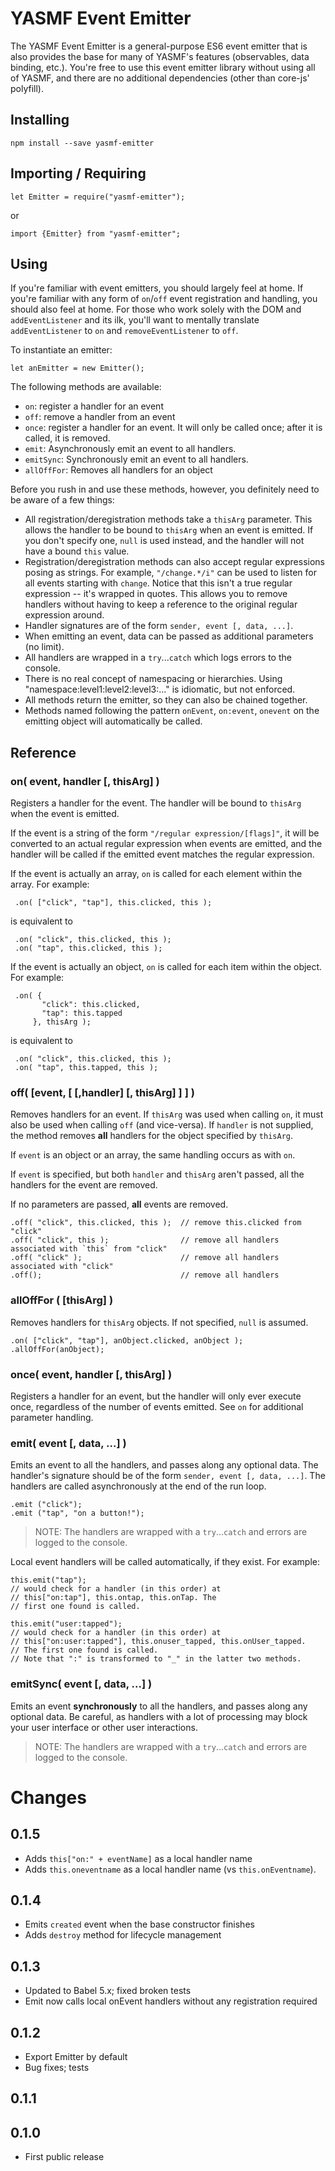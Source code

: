 # YASMF Event Emitter

The YASMF Event Emitter is a general-purpose ES6 event emitter that is also provides the base for many of YASMF's features
(observables, data binding, etc.). You're free to use this event emitter library without using all of YASMF, and there are no
additional dependencies (other than core-js' polyfill).

## Installing

    npm install --save yasmf-emitter

## Importing / Requiring

    let Emitter = require("yasmf-emitter");

or

    import {Emitter} from "yasmf-emitter";

## Using

If you're familiar with event emitters, you should largely feel at home. If you're familiar with any form of `on`/`off` event
registration and handling, you should also feel at home. For those who work solely with the DOM and `addEventListener` and its
ilk, you'll want to mentally translate `addEventListener` to `on` and `removeEventListener` to `off`.

To instantiate an emitter:

    let anEmitter = new Emitter();

The following methods are available:

* `on`: register a handler for an event
* `off`: remove a handler from an event
* `once`: register a handler for an event. It will only be called once; after it is called, it is removed.
* `emit`: Asynchronously emit an event to all handlers.
* `emitSync`: Synchronously emit an event to all handlers.
* `allOffFor`: Removes all handlers for an object

Before you rush in and use these methods, however, you definitely need to be aware of a few things:

* All registration/deregistration methods take a `thisArg` parameter. This allows the handler to be bound to `thisArg` when an
  event is emitted. If you don't specify one, `null` is used instead, and the handler will not have a bound `this` value.
* Registration/deregistration methods can also accept regular expressions posing as strings. For example, `"/change.*/i"` can be used
  to listen for all events starting with `change`. Notice that this isn't a true regular expression -- it's wrapped in quotes. This
  allows you to remove handlers without having to keep a reference to the original regular expression around.
* Handler signatures are of the form `sender, event [, data, ...]`.
* When emitting an event, data can be passed as additional parameters (no limit).
* All handlers are wrapped in a `try`...`catch` which logs errors to the console.
* There is no real concept of namespacing or hierarchies. Using "namespace:level1:level2:level3:..." is idiomatic, but not
  enforced.
* All methods return the emitter, so they can also be chained together.
* Methods named following the pattern `onEvent`, `on:event`, `onevent` on the emitting object will automatically be called.

## Reference

### on( event, handler [, thisArg] )

Registers a handler for the event. The handler will be bound to `thisArg` when the event is emitted.

If the event is a string of the form `"/regular expression/[flags]"`, it will be converted to an actual regular expression when
events are emitted, and the handler will be called if the emitted event matches the regular expression.

If the event is actually an array, `on` is called for each element within the array. For example:

     .on( ["click", "tap"], this.clicked, this );

is equivalent to

     .on( "click", this.clicked, this );
     .on( "tap", this.clicked, this );

If the event is actually an object, `on` is called for each item within the object. For example:

     .on( {
           "click": this.clicked,
           "tap": this.tapped
         }, thisArg );

is equivalent to

     .on( "click", this.clicked, this );
     .on( "tap", this.tapped, this );

### off( [event, [ [,handler] [, thisArg] ] ] )

Removes handlers for an event. If `thisArg` was used when calling `on`, it must also be used when calling `off` (and vice-versa). If
`handler` is not supplied, the method removes __all__ handlers for the object specified by `thisArg`.

If `event` is an object or an array, the same handling occurs as with `on`.

If `event` is specified, but both `handler` and `thisArg` aren't passed, all the handlers for the event are removed.

If no parameters are passed, __all__ events are removed.

    .off( "click", this.clicked, this );  // remove this.clicked from "click"
    .off( "click", this );                // remove all handlers associated with `this` from "click"
    .off( "click" );                      // remove all handlers associated with "click"
    .off();                               // remove all handlers

### allOffFor ( [thisArg] )

Removes handlers for `thisArg` objects. If not specified, `null` is assumed.

    .on( ["click", "tap"], anObject.clicked, anObject );
    .allOffFor(anObject);

### once( event, handler [, thisArg] )

Registers a handler for an event, but the handler will only ever execute once, regardless of the number of events emitted. See
`on` for additional parameter handling.

### emit( event [, data, ...] )

Emits an event to all the handlers, and passes along any optional data. The handler's signature should be of the form
`sender, event [, data, ...]`. The handlers are called asynchronously at the end of the run loop.

    .emit ("click");
    .emit ("tap", "on a button!");

> NOTE: The handlers are wrapped with a `try`...`catch` and errors are logged to the console.

Local event handlers will be called automatically, if they exist. For example:

```
this.emit("tap");
// would check for a handler (in this order) at
// this["on:tap"], this.ontap, this.onTap. The
// first one found is called.

this.emit("user:tapped");
// would check for a handler (in this order) at
// this["on:user:tapped"], this.onuser_tapped, this.onUser_tapped.
// The first one found is called.
// Note that ":" is transformed to "_" in the latter two methods.
```

### emitSync( event [, data, ...] )

Emits an event __synchronously__ to all the handlers, and passes along any optional data. Be careful, as handlers with a lot of
processing may block your user interface or other user interactions.

> NOTE: The handlers are wrapped with a `try`...`catch` and errors are logged to the console.

# Changes

## 0.1.5

* Adds `this["on:" + eventName]` as a local handler name
* Adds `this.oneventname` as a local handler name (vs `this.onEventname`).

## 0.1.4

* Emits `created` event when the base constructor finishes
* Adds `destroy` method for lifecycle management

## 0.1.3

* Updated to Babel 5.x; fixed broken tests
* Emit now calls local onEvent handlers without any registration required

## 0.1.2

* Export Emitter by default
* Bug fixes; tests

## 0.1.1

## 0.1.0

* First public release

